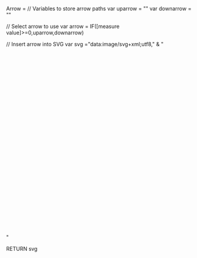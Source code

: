 Arrow = 
// Variables to store arrow paths
var uparrow = "<path d='M10 90 L50 10 L90 90 Z' fill='green' />"
var downarrow = "<path d='M10 10 L50 90 L90 10 Z' fill='red' />"

// Select arrow to use
var arrow = IF([measure value]>=0,uparrow,downarrow)

// Insert arrow into SVG
var svg ="data:image/svg+xml;utf8," &
         "<svg xmlns='http://www.w3.org/2000/svg' viewBox='0 0 100 100'>"
            & arrow & 
         "</svg>"

RETURN svg
